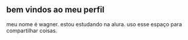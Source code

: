 ## bem vindos ao meu perfil

meu nome é wagner.
estou estudando na alura.
uso esse espaço para compartilhar coisas.
